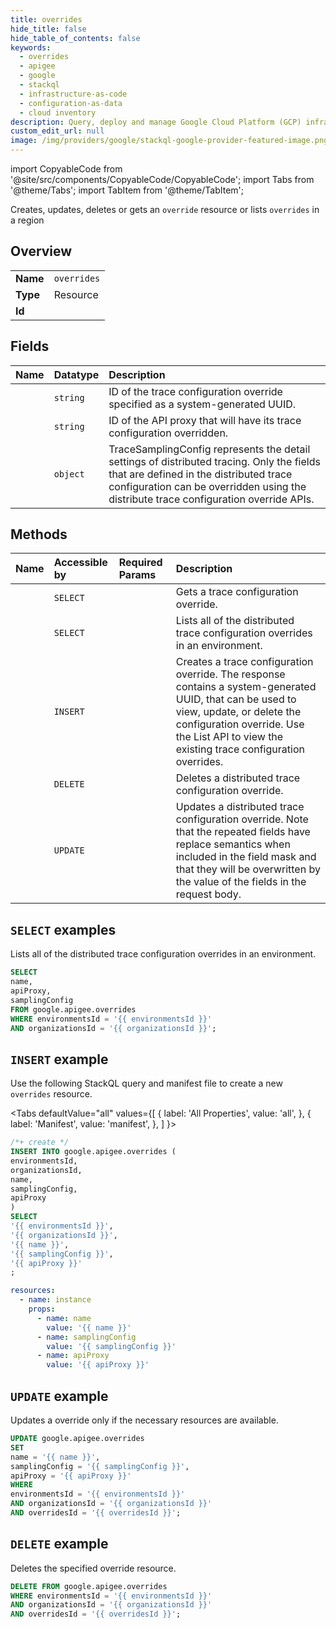 ```yaml
---
title: overrides
hide_title: false
hide_table_of_contents: false
keywords:
  - overrides
  - apigee
  - google
  - stackql
  - infrastructure-as-code
  - configuration-as-data
  - cloud inventory
description: Query, deploy and manage Google Cloud Platform (GCP) infrastructure and resources using SQL
custom_edit_url: null
image: /img/providers/google/stackql-google-provider-featured-image.png
---
```


import CopyableCode from '@site/src/components/CopyableCode/CopyableCode';
import Tabs from '@theme/Tabs';
import TabItem from '@theme/TabItem';

Creates, updates, deletes or gets an <code>override</code> resource or lists <code>overrides</code> in a region

## Overview
<table><tbody>
<tr><td><b>Name</b></td><td><code>overrides</code></td></tr>
<tr><td><b>Type</b></td><td>Resource</td></tr>
<tr><td><b>Id</b></td><td><CopyableCode code="google.apigee.overrides" /></td></tr>
</tbody></table>

## Fields
| Name | Datatype | Description |
|:-----|:---------|:------------|
| <CopyableCode code="name" /> | `string` | ID of the trace configuration override specified as a system-generated UUID. |
| <CopyableCode code="apiProxy" /> | `string` | ID of the API proxy that will have its trace configuration overridden. |
| <CopyableCode code="samplingConfig" /> | `object` | TraceSamplingConfig represents the detail settings of distributed tracing. Only the fields that are defined in the distributed trace configuration can be overridden using the distribute trace configuration override APIs. |

## Methods
| Name | Accessible by | Required Params | Description |
|:-----|:--------------|:----------------|:------------|
| <CopyableCode code="organizations_environments_trace_config_overrides_get" /> | `SELECT` | <CopyableCode code="environmentsId, organizationsId, overridesId" /> | Gets a trace configuration override. |
| <CopyableCode code="organizations_environments_trace_config_overrides_list" /> | `SELECT` | <CopyableCode code="environmentsId, organizationsId" /> | Lists all of the distributed trace configuration overrides in an environment. |
| <CopyableCode code="organizations_environments_trace_config_overrides_create" /> | `INSERT` | <CopyableCode code="environmentsId, organizationsId" /> | Creates a trace configuration override. The response contains a system-generated UUID, that can be used to view, update, or delete the configuration override. Use the List API to view the existing trace configuration overrides. |
| <CopyableCode code="organizations_environments_trace_config_overrides_delete" /> | `DELETE` | <CopyableCode code="environmentsId, organizationsId, overridesId" /> | Deletes a distributed trace configuration override. |
| <CopyableCode code="organizations_environments_trace_config_overrides_patch" /> | `UPDATE` | <CopyableCode code="environmentsId, organizationsId, overridesId" /> | Updates a distributed trace configuration override. Note that the repeated fields have replace semantics when included in the field mask and that they will be overwritten by the value of the fields in the request body. |

## `SELECT` examples

Lists all of the distributed trace configuration overrides in an environment.

```sql
SELECT
name,
apiProxy,
samplingConfig
FROM google.apigee.overrides
WHERE environmentsId = '{{ environmentsId }}'
AND organizationsId = '{{ organizationsId }}'; 
```

## `INSERT` example

Use the following StackQL query and manifest file to create a new <code>overrides</code> resource.

<Tabs
    defaultValue="all"
    values={[
        { label: 'All Properties', value: 'all', },
        { label: 'Manifest', value: 'manifest', },
    ]
}>
<TabItem value="all">

```sql
/*+ create */
INSERT INTO google.apigee.overrides (
environmentsId,
organizationsId,
name,
samplingConfig,
apiProxy
)
SELECT 
'{{ environmentsId }}',
'{{ organizationsId }}',
'{{ name }}',
'{{ samplingConfig }}',
'{{ apiProxy }}'
;
```
</TabItem>
<TabItem value="manifest">

```yaml
resources:
  - name: instance
    props:
      - name: name
        value: '{{ name }}'
      - name: samplingConfig
        value: '{{ samplingConfig }}'
      - name: apiProxy
        value: '{{ apiProxy }}'

```
</TabItem>
</Tabs>

## `UPDATE` example

Updates a override only if the necessary resources are available.

```sql
UPDATE google.apigee.overrides
SET 
name = '{{ name }}',
samplingConfig = '{{ samplingConfig }}',
apiProxy = '{{ apiProxy }}'
WHERE 
environmentsId = '{{ environmentsId }}'
AND organizationsId = '{{ organizationsId }}'
AND overridesId = '{{ overridesId }}';
```

## `DELETE` example

Deletes the specified override resource.

```sql
DELETE FROM google.apigee.overrides
WHERE environmentsId = '{{ environmentsId }}'
AND organizationsId = '{{ organizationsId }}'
AND overridesId = '{{ overridesId }}';
```
